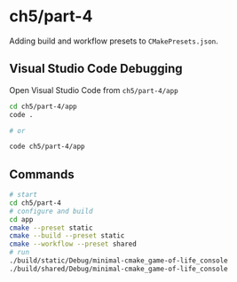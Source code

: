 # ch5/part-4

Adding build and workflow presets to `CMakePresets.json`.

## Visual Studio Code Debugging

Open Visual Studio Code from `ch5/part-4/app`

```bash
cd ch5/part-4/app
code .

# or

code ch5/part-4/app
```

## Commands

```bash
# start
cd ch5/part-4
# configure and build
cd app
cmake --preset static
cmake --build --preset static
cmake --workflow --preset shared
# run
./build/static/Debug/minimal-cmake_game-of-life_console
./build/shared/Debug/minimal-cmake_game-of-life_console
```
